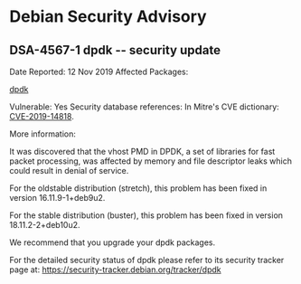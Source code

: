 
Debian Security Advisory
========================


DSA-4567-1 dpdk -- security update
----------------------------------



Date Reported:
12 Nov 2019
Affected Packages:

[dpdk](https://packages.debian.org/src:dpdk)

Vulnerable:
Yes
Security database references:
In Mitre's CVE dictionary: [CVE-2019-14818](https://security-tracker.debian.org/tracker/CVE-2019-14818).  

More information:

It was discovered that the vhost PMD in DPDK, a set of libraries for
fast packet processing, was affected by memory and file descriptor leaks
which could result in denial of service.


For the oldstable distribution (stretch), this problem has been fixed
in version 16.11.9-1+deb9u2.


For the stable distribution (buster), this problem has been fixed in
version 18.11.2-2+deb10u2.


We recommend that you upgrade your dpdk packages.


For the detailed security status of dpdk please refer to
its security tracker page at:
<https://security-tracker.debian.org/tracker/dpdk>





